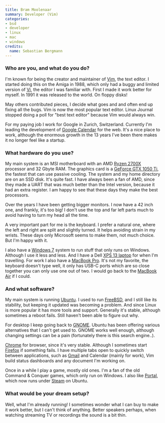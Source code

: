 ```yaml
---
title: Bram Moolenaar
summary: Developer (Vim) 
categories:
- bsd
- developer 
- linux
- mac
- windows
credits:
  name: Sebastian Bergmann
---
```


### Who are you, and what do you do?

I'm known for being the creator and maintainer of [Vim][], the text editor. I started doing this on the Amiga in 1988, which only had a buggy and limited version of [Vi][], the editor I was familiar with. First I made it work better for myself. In 1991 it was released to the world. On floppy disks!

May others contributed pieces, I decide what goes and and often end up fixing all the bugs. Vim is now the most popular text editor. Linux Journal stopped doing a poll for "best text editor" because Vim would always win.

For my paying job I work for Google in Zurich, Switzerland. Currently I'm leading the development of [Google Calendar][google-calendar] for the web. It's a nice place to work, although the enormous growth in the 13 years I've been there makes it no longer feel like a startup.

### What hardware do you use?

My main system is an MSI motherboard with an AMD [Ryzen 2700X][ryzen-7-2700x] processor and 32 Gbyte RAM. The graphics card is a [GeForce GTX 1050 Ti][geforce-gtx-1050-ti], the fastest that can use passive cooling. The system and my home directory are on an SSD disk. It's quite fast. I have always been a fan of AMD, since they made a UART that was much better than the Intel version, because it had an extra register. I am happy to see that these days they make the best processors.

Over the years I have been getting bigger monitors. I now have a 42 inch one, and frankly, it's too big! I don't use the top and far left parts much to avoid having to turn my head all the time.

A very important part for me is the keyboard. I prefer a natural one, where the left and right are split and slightly turned. It helps avoiding strain in my wrists. These days only Microsoft seems to make them, not much choice. But I'm happy with it.

I also have a [Windows 7][windows-7] system to run stuff that only runs on Windows. Although I use it less and less. And I have a Dell [XPS 13 laptop][xps-13] for when I'm travelling. For work I also have a [MacBook Pro][macbook-pro]. It's not my favorite, the keyboard doesn't type well, it only has USB-C ports which are so close together you can only use one out of two. I would go back to the [MacBook Air][macbook-air] if I could.

### And what software?

My main system is running [Ubuntu][]. I used to run [FreeBSD][], and I still like its stability, but keeping it updated was becoming a problem. And since Linux is more popular it has more tools and support. Generally it's stable, although sometimes a reboot fails. Still haven't been able to figure out why.

For desktop I keep going back to [GNOME][]. Ubuntu has been offering various alternatives that I can't get used to. GNOME works well enough, although changing settings can be a pain (fortunately there is this search engine..).

[Chrome][] for browser, since it's very stable. Although I sometimes start [Firefox][] if something fails. I have multiple tabs open to quickly switch between applications, such as [Gmail][] and Calendar (mainly for work), Vim build status dashboards and any document I'm working on.

Once in a while I play a game, mostly old ones. I'm a fan of the old Command & Conquer games, which only run on Windows. I also like [Portal][], which now runs under [Steam][] on Ubuntu.

### What would be your dream setup?

Well, what I'm already running! I sometimes wonder what I can buy to make it work better, but I can't think of anything. Better speakers perhaps, when watching streaming TV or recordings the sound is a bit thin.

[chrome]: https://www.google.com/intl/en/chrome/browser/ "A WebKit-based browser, where each tab runs in its own thread."
[firefox]: https://www.mozilla.org/en-US/firefox/new/ "A cross-platform open-source web browser."
[freebsd]: https://www.freebsd.org/ "An open source operating system."
[geforce-gtx-1050-ti]: https://www.geforce.com/hardware/desktop-gpus/geforce-gtx-1050-ti/specifications "A graphics card."
[gmail]: https://mail.google.com/mail/ "Web-based email."
[gnome]: https://www.gnome.org/ "A desktop system for *nix operating systems."
[google-calendar]: https://en.wikipedia.org/wiki/Google_Calendar "A web-based calendar client."
[macbook-air]: https://www.apple.com/macbook-air/ "A very thin laptop."
[macbook-pro]: https://www.apple.com/macbook-pro/ "A laptop."
[portal]: https://store.steampowered.com/app/620/ "An awesome, groundbreaking game."
[ryzen-7-2700x]: https://www.amd.com/en/products/cpu/amd-ryzen-7-2700x "A computer processor."
[steam]: https://store.steampowered.com/ "A digital game distribution service."
[ubuntu]: https://www.ubuntu.com/ "A Unix distribution."
[vi]: https://en.wikipedia.org/wiki/Vi "A command-line text editor."
[vim]: https://www.vim.org/ "A command-line text editor."
[windows-7]: https://en.wikipedia.org/wiki/Windows_7 "An operating system."
[xps-13]: https://www.dell.com/us/p/xps-13-9333/pd "A 13 inch PC laptop."
